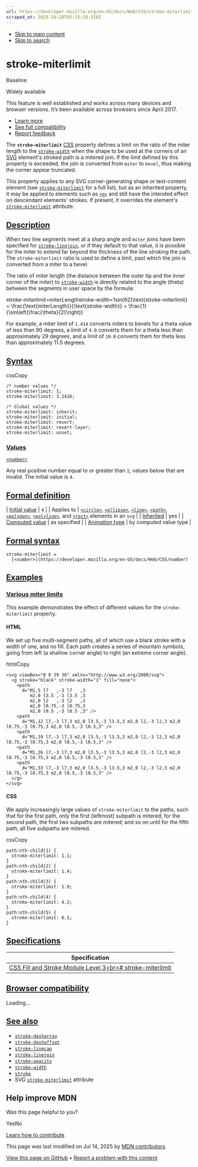 ```yaml
---
url: https://developer.mozilla.org/en-US/docs/Web/CSS/stroke-miterlimit
scraped_at: 2025-10-20T03:15:10.518Z
---
```


- [Skip to main content](https://developer.mozilla.org/en-US/docs/Web/CSS/stroke-miterlimit#content)
- [Skip to search](https://developer.mozilla.org/en-US/docs/Web/CSS/stroke-miterlimit#search)

# stroke-miterlimit


Baseline

Widely available


This feature is well established and works across many devices and browser versions. It’s been available across browsers since ⁨April 2017⁩.


- [Learn more](https://developer.mozilla.org/en-US/docs/Glossary/Baseline/Compatibility)
- [See full compatibility](https://developer.mozilla.org/en-US/docs/Web/CSS/stroke-miterlimit#browser_compatibility)
- [Report feedback](https://survey.alchemer.com/s3/7634825/MDN-baseline-feedback?page=%2Fen-US%2Fdocs%2FWeb%2FCSS%2Fstroke-miterlimit&level=high)

The **`stroke-miterlimit`** [CSS](https://developer.mozilla.org/en-US/docs/Web/CSS) property defines a limit on the ratio of the miter length to the [`stroke-width`](https://developer.mozilla.org/en-US/docs/Web/CSS/stroke-width) when the shape to be used at the corners of an [SVG](https://developer.mozilla.org/en-US/docs/Web/SVG) element's stroked path is a mitered join. If the limit defined by this property is exceeded, the join is converted from `miter` to `bevel`, thus making the corner appear truncated.

This property applies to any SVG corner-generating shape or text-content element (see [`stroke-miterlimit`](https://developer.mozilla.org/en-US/docs/Web/SVG/Reference/Attribute/stroke-miterlimit) for a full list), but as an inherited property, it may be applied to elements such as [`<g>`](https://developer.mozilla.org/en-US/docs/Web/SVG/Reference/Element/g) and still have the intended effect on descendant elements' strokes. If present, it overrides the element's [`stroke-miterlimit`](https://developer.mozilla.org/en-US/docs/Web/SVG/Reference/Attribute/stroke-miterlimit) attribute.

## [Description](https://developer.mozilla.org/en-US/docs/Web/CSS/stroke-miterlimit\#description)

When two line segments meet at a sharp angle and `miter` joins have been specified for [`stroke-linejoin`](https://developer.mozilla.org/en-US/docs/Web/CSS/stroke-linejoin), or if they default to that value, it is possible for the miter to extend far beyond the thickness of the line stroking the path. The `stroke-miterlimit` ratio is used to define a limit, past which the join is converted from a miter to a bevel.

The ratio of miter length (the distance between the outer tip and the inner corner of the miter) to [`stroke-width`](https://developer.mozilla.org/en-US/docs/Web/CSS/stroke-width) is directly related to the angle (theta) between the segments in user space by the formula:

stroke-miterlimit=miterLengthstroke-width=1sin(θ2)\\text{stroke-miterlimit} = \\frac{\\text{miterLength}}{\\text{stroke-width}} = \\frac{1}{\\sin\\left(\\frac{\\theta}{2}\\right)}

For example, a miter limit of `1.414` converts miters to bevels for a theta value of less than 90 degrees, a limit of `4.0` converts them for a theta less than approximately 29 degrees, and a limit of `10.0` converts them for theta less than approximately 11.5 degrees.

## [Syntax](https://developer.mozilla.org/en-US/docs/Web/CSS/stroke-miterlimit\#syntax)

cssCopy

```
/* number values */
stroke-miterlimit: 1;
stroke-miterlimit: 3.1416;

/* Global values */
stroke-miterlimit: inherit;
stroke-miterlimit: initial;
stroke-miterlimit: revert;
stroke-miterlimit: revert-layer;
stroke-miterlimit: unset;

```

### [Values](https://developer.mozilla.org/en-US/docs/Web/CSS/stroke-miterlimit\#values)

[`<number>`](https://developer.mozilla.org/en-US/docs/Web/CSS/number)

Any real positive number equal to or greater than `1`; values below that are invalid. The initial value is `4`.

## [Formal definition](https://developer.mozilla.org/en-US/docs/Web/CSS/stroke-miterlimit\#formal_definition)

| [Initial value](https://developer.mozilla.org/en-US/docs/Web/CSS/CSS_cascade/Value_processing#initial_value) | `4` |
| Applies to | [`<circle>`](https://developer.mozilla.org/en-US/docs/Web/SVG/Reference/Element/circle), [`<ellipse>`](https://developer.mozilla.org/en-US/docs/Web/SVG/Reference/Element/ellipse), [`<line>`](https://developer.mozilla.org/en-US/docs/Web/SVG/Reference/Element/line), [`<path>`](https://developer.mozilla.org/en-US/docs/Web/SVG/Reference/Element/path), [`<polygon>`](https://developer.mozilla.org/en-US/docs/Web/SVG/Reference/Element/polygon), [`<polyline>`](https://developer.mozilla.org/en-US/docs/Web/SVG/Reference/Element/polyline), and [`<rect>`](https://developer.mozilla.org/en-US/docs/Web/SVG/Reference/Element/rect) elements in an `svg` |
| [Inherited](https://developer.mozilla.org/en-US/docs/Web/CSS/CSS_cascade/Inheritance) | yes |
| [Computed value](https://developer.mozilla.org/en-US/docs/Web/CSS/CSS_cascade/Value_processing#computed_value) | as specified |
| [Animation type](https://developer.mozilla.org/en-US/docs/Web/CSS/CSS_animated_properties) | by computed value type |

## [Formal syntax](https://developer.mozilla.org/en-US/docs/Web/CSS/stroke-miterlimit\#formal_syntax)

```
stroke-miterlimit =
  [<number>](https://developer.mozilla.org/en-US/docs/Web/CSS/number)

```

## [Examples](https://developer.mozilla.org/en-US/docs/Web/CSS/stroke-miterlimit\#examples)

### [Various miter limits](https://developer.mozilla.org/en-US/docs/Web/CSS/stroke-miterlimit\#various_miter_limits)

This example demonstrates the effect of different values for the `stroke-miterlimit` property.

#### HTML

We set up five multi-segment paths, all of which use a black stroke with a width of one, and no fill. Each path creates a series of mountain symbols, going from left (a shallow corner angle) to right (an extreme corner angle).

htmlCopy

```
<svg viewBox="0 0 39 36" xmlns="http://www.w3.org/2000/svg">
  <g stroke="black" stroke-width="1" fill="none">
    <path
      d="M1,5 l7   ,-3 l7   ,3
         m2,0 l3.5 ,-3 l3.5 ,3
         m2,0 l2   ,-3 l2   ,3
         m2,0 l0.75,-3 l0.75,3
         m2,0 l0.5 ,-3 l0.5 ,3" />
    <path
      d="M1,12 l7,-3 l7,3 m2,0 l3.5,-3 l3.5,3 m2,0 l2,-3 l2,3 m2,0 l0.75,-3 l0.75,3 m2,0 l0.5,-3 l0.5,3" />
    <path
      d="M1,19 l7,-3 l7,3 m2,0 l3.5,-3 l3.5,3 m2,0 l2,-3 l2,3 m2,0 l0.75,-3 l0.75,3 m2,0 l0.5,-3 l0.5,3" />
    <path
      d="M1,26 l7,-3 l7,3 m2,0 l3.5,-3 l3.5,3 m2,0 l2,-3 l2,3 m2,0 l0.75,-3 l0.75,3 m2,0 l0.5,-3 l0.5,3" />
    <path
      d="M1,33 l7,-3 l7,3 m2,0 l3.5,-3 l3.5,3 m2,0 l2,-3 l2,3 m2,0 l0.75,-3 l0.75,3 m2,0 l0.5,-3 l0.5,3" />
  </g>
</svg>

```

#### CSS

We apply increasingly large values of `stroke-miterlimit` to the paths, such that for the first path, only the first (leftmost) subpath is mitered; for the second path, the first two subpaths are mitered; and so on until for the fifth path, all five subpaths are mitered.

cssCopy

```
path:nth-child(1) {
  stroke-miterlimit: 1.1;
}
path:nth-child(2) {
  stroke-miterlimit: 1.4;
}
path:nth-child(3) {
  stroke-miterlimit: 1.9;
}
path:nth-child(4) {
  stroke-miterlimit: 4.2;
}
path:nth-child(5) {
  stroke-miterlimit: 6.1;
}

```

## [Specifications](https://developer.mozilla.org/en-US/docs/Web/CSS/stroke-miterlimit\#specifications)

| Specification |
| --- |
| [CSS Fill and Stroke Module Level 3\<br>\# stroke-miterlimit](https://drafts.fxtf.org/fill-stroke-3/#stroke-miterlimit) |

## [Browser compatibility](https://developer.mozilla.org/en-US/docs/Web/CSS/stroke-miterlimit\#browser_compatibility)

Loading…

## [See also](https://developer.mozilla.org/en-US/docs/Web/CSS/stroke-miterlimit\#see_also)

- [`stroke-dasharray`](https://developer.mozilla.org/en-US/docs/Web/CSS/stroke-dasharray)
- [`stroke-dashoffset`](https://developer.mozilla.org/en-US/docs/Web/CSS/stroke-dashoffset)
- [`stroke-linecap`](https://developer.mozilla.org/en-US/docs/Web/CSS/stroke-linecap)
- [`stroke-linejoin`](https://developer.mozilla.org/en-US/docs/Web/CSS/stroke-linejoin)
- [`stroke-opacity`](https://developer.mozilla.org/en-US/docs/Web/CSS/stroke-opacity)
- [`stroke-width`](https://developer.mozilla.org/en-US/docs/Web/CSS/stroke-width)
- [`stroke`](https://developer.mozilla.org/en-US/docs/Web/CSS/stroke)
- SVG [`stroke-miterlimit`](https://developer.mozilla.org/en-US/docs/Web/SVG/Reference/Attribute/stroke-miterlimit) attribute

## Help improve MDN

Was this page helpful to you?

YesNo

[Learn how to contribute](https://developer.mozilla.org/en-US/docs/MDN/Community/Getting_started)

This page was last modified on ⁨Jul 14, 2025⁩ by [MDN contributors](https://developer.mozilla.org/en-US/docs/Web/CSS/stroke-miterlimit/contributors.txt).


[View this page on GitHub](https://github.com/mdn/content/blob/main/files/en-us/web/css/stroke-miterlimit/index.md?plain=1 "Folder: ⁨en-us/web/css/stroke-miterlimit⁩ (Opens in a new tab)") • [Report a problem with this content](https://github.com/mdn/content/issues/new?template=page-report.yml&mdn-url=https%3A%2F%2Fdeveloper.mozilla.org%2Fen-US%2Fdocs%2FWeb%2FCSS%2Fstroke-miterlimit&metadata=%3C%21--+Do+not+make+changes+below+this+line+--%3E%0A%3Cdetails%3E%0A%3Csummary%3EPage+report+details%3C%2Fsummary%3E%0A%0A*+Folder%3A+%60en-us%2Fweb%2Fcss%2Fstroke-miterlimit%60%0A*+MDN+URL%3A+https%3A%2F%2Fdeveloper.mozilla.org%2Fen-US%2Fdocs%2FWeb%2FCSS%2Fstroke-miterlimit%0A*+GitHub+URL%3A+https%3A%2F%2Fgithub.com%2Fmdn%2Fcontent%2Fblob%2Fmain%2Ffiles%2Fen-us%2Fweb%2Fcss%2Fstroke-miterlimit%2Findex.md%0A*+Last+commit%3A+https%3A%2F%2Fgithub.com%2Fmdn%2Fcontent%2Fcommit%2F0cc9980e3b21c83d1800a428bc402ae1865326b2%0A*+Document+last+modified%3A+2025-07-14T14%3A43%3A58.000Z%0A%0A%3C%2Fdetails%3E "This will take you to GitHub to file a new issue.")